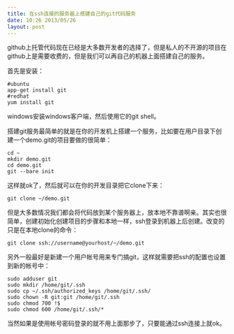 ```yaml
---
title: 在ssh连接的服务器上搭建自己的git代码服务
date: 10:26 2013/05/26
layout: post
---
```

github上托管代码现在已经是大多数开发者的选择了，但是私人的不开源的项目在github上是需要收费的，但是我们可以再自己的机器上面搭建自己的服务。

首先是安装：

    #ubuntu
    app-get install git
    #redhat
    yum install git

windows安装windows客户端，然后使用它的git shell。

搭建git服务最简单的就是在你的开发机上搭建一个服务，比如要在用户目录下创建一个demo.git的项目要做的很简单：

    cd ~
    mkdir demo.git
    cd demo.git
    git --bare init

这样就ok了，然后就可以在你的开发目录把它clone下来：

    git clone ~/demo.git

但是大多数情况我们都会将代码放到某个服务器上，放本地不靠谱啊亲。其实也很简单，创建初始化创建项目的步骤和本地一样，ssh登录到机器上后创建。改变的只是在本地clone的命令：

    git clone ssh://username@yourhost/~/demo.git

另外一般最好是新建一个用户帐号用来专门搞git，这样就需要把ssh的配置也设置到新的帐号中：

    sudo adduser git
    sudo mkdir /home/git/.ssh
    sudo cp ~/.ssh/authorized_keys /home/git/.ssh/
    sudo chown -R git:git /home/git/.ssh
    sudo chmod 700 !$
    sudo chmod 600 /home/git/.ssh/*

当然如果是使用帐号密码登录的就不用上面那步了，只要能通过ssh连接上就ok。